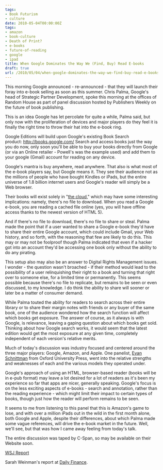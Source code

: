 ```yaml
---
tags:
- Book Futurism
- culture
date: 2010-05-04T00:00:00Z
tags:
- amazon
- book-culture
- Death of Print?
- e-books
- future-of-reading
- google
- ipad
title: When Google Dominates the Way We (Find, Buy) Read E-books 
draft: true
url: /2010/05/04/when-google-dominates-the-way-we-find-buy-read-e-books/
---
```


This morning Google announced - re-announced - that they will launch their foray into e-book selling as soon as this summer. Chris Palma, Google's head of Strategic Partner Development, spoke this morning at the offices of Random House as part of panel discussion hosted by Publishers Weekly on the future of book publishing.

<p>This is an idea Google has let percolate for quite a while, Palma said, but only now with the proliferation of devices and major players do they feel it is finally the right time to throw their hat into the e-book ring.</p>
<p>Google Editions will build upon Google's existing Book Search product: <a href="http://books.google.com/">http://books.google.com/</a> Search and access books just the way you do now, only soon you'll be able to buy your books directly from Google (or via an Online retailer - Powell's was the example used) and add them to your google (Gmail) account for reading on any device.</p>
<p>Google's mantra is buy anywhere, read anywhere. That also is what most of the e-book players say, but Google means it. They see their audience not as the millions of people who have bought Kindles or iPads, but the entire universe of 1.8 billion internet users and Google's reader will simply be a Web browser.</p>
<p>Their books will exist solely in "<a href="http://en.wikipedia.org/wiki/Cloud_computing">the cloud</a>," which may have some interesting implications: namely, there's no file to download. When you read a Google e-book, you are reading a cached file online (yes, you will have offline access thanks to the newest version of HTML 5).</p>
<p>And if there's no file to download, there's no file to share or steal. Palma made the point that if a user wanted to share a Google e-book they'd have to share their entire Google account, which could include Gmail, your Web history, and so forth, with the reasoning that few are likely to do this. This may or may not be foolproof though Palma indicated that even if a hacker got into an account they'd be accessing one book only without the ability to do any pirating.</p>
<p>This setup also may also be an answer to Digital Rights Management issues. I wonder - the question wasn't broached - if their method would lead to the possibility of a user relinquishing their right to a book and turning that right over to someone else, for a limited time or permanently. This seems possible because there's no file to replicate, but remains to be seen or even discussed, to my knowledge. I do think the ability to share will sooner or later be a matter of consumer demand.</p>
<p>While Palma touted the ability for readers to search across their entire library or to share their margin notes with friends or any buyer of the same book, one of the audience wondered how the search function will affect which books get exposure. The answer of course, as it always is with Google, is relevance, leaving a gaping question about which books get sold. Thinking about how Google search works, it would seem that the latest edition would get the most exposure at any given time, completely independent of each version's relative merits.</p>
<p>
<p>Much of today's discussion was industry focused and centered around the three major players: Google, Amazon, and Apple. One panelist, <a href="http://www.blackplasticglasses.com">Evan Schnittman</a> from Oxford University Press, went into the relative strengths and weaknesses of each and the various models they operated under.</p>
<p>Google's approach of using an HTML, browser-based reader (books will be in e-pub format) may leave a lot desired for a lot of readers as it's been my experience so far that apps are nicer, generally speaking. Google's focus is on the less exciting aspects of e-books - search and annotation, rather than the reading experience - which might limit their impact to certain types of books, though just how the reader will perform remains to be seen.</p>
<p>It seems to me from listening to this panel that this is Amazon's game to lose, and with over a million iPads out in the wild in the first month alone, both Google and Apple, despite their differences, about which Palma made some vague references, will drive the e-book market in the future. Well, we'll see, but that was how I came away feeling from today's talk.</p>
<p>The entire discussion was taped by C-Span, so may be available on their Website soon.</p>
<p><a href="http://online.wsj.com/article/SB10001424052748703866704575224232417931818.html?mod=WSJ_hpp_LEFTWhatsNewsCollection">WSJ Report</a></p>
<p>Sarah Weinman's report at <a href="http://www.dailyfinance.com/story/media/google-enters-the-e-book-fray/19464396/">Daily Finance</a>.</p>
</p>
</p>

